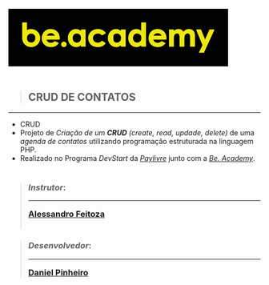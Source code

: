 ![Logo Be.Academy](projeto/img/beacademy.png)
<br> <br>

> ## CRUD DE CONTATOS
<hr>

- CRUD 
- Projeto de _Criação de um **CRUD** (create, read, updade, delete)_ de uma _agenda de contatos_ utilizando programação estruturada na linguagem PHP.
- Realizado no Programa _DevStart_ da [_Paylivre_](https://www.paylivre.com/) junto com a [_Be. Academy_](https://www.beacademy.com.br/). <br> <br>
> ### _Instrutor_: <br> <hr> [Alessandro Feitoza](https://www.linkedin.com/in/alessandrofeitoza/) <br> <br>

> ### _Desenvolvedor_: <br> <hr> [Daniel Pinheiro](https://github.com/DanielPinheir) 